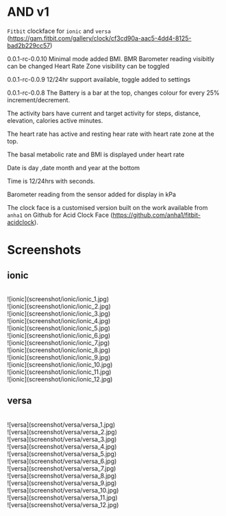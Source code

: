 # AND v1

`Fitbit` clockface for `ionic` and `versa`
(https://gam.fitbit.com/gallery/clock/cf3cd90a-aac5-4dd4-8125-bad2b229cc57)


0.0.1-rc-0.0.10
Minimal mode added
BMI. BMR Barometer reading visibitly can be changed
Heart Rate Zone visibility can be toggled

0.0.1-rc-0.0.9
12/24hr support  available, toggle added to settings

0.0.1-rc-0.0.8
The Battery is a bar at the top, changes colour for every 25% increment/decrement.

The activity bars have current and target activity for steps, distance, elevation, calories active minutes.

The heart rate has active and resting hear rate with heart rate zone at the top.

The basal metabolic rate and BMI is displayed under heart rate

Date is day ,date month and year  at the bottom

Time is 12/24hrs with seconds.

Barometer reading from the sensor added for display in kPa

The clock face is a customised version built on the work available from `anha1` on Github for Acid Clock Face (https://github.com/anha1/fitbit-acidclock).

# Screenshots

## ionic
<br/>
![ionic](screenshot/ionic/ionic_1.jpg)<br/>
![ionic](screenshot/ionic/ionic_2.jpg)<br/>
![ionic](screenshot/ionic/ionic_3.jpg)<br/>
![ionic](screenshot/ionic/ionic_4.jpg)<br/>
![ionic](screenshot/ionic/ionic_5.jpg)<br/>
![ionic](screenshot/ionic/ionic_6.jpg)<br/>
![ionic](screenshot/ionic/ionic_7.jpg)<br/>
![ionic](screenshot/ionic/ionic_8.jpg)<br/>
![ionic](screenshot/ionic/ionic_9.jpg)<br/>
![ionic](screenshot/ionic/ionic_10.jpg)<br/>
![ionic](screenshot/ionic/ionic_11.jpg)<br/>
![ionic](screenshot/ionic/ionic_12.jpg)<br/>


## versa
<br/>
![versa](screenshot/versa/versa_1.jpg)<br/>
![versa](screenshot/versa/versa_2.jpg)<br/>
![versa](screenshot/versa/versa_3.jpg)<br/>
![versa](screenshot/versa/versa_4.jpg)<br/>
![versa](screenshot/versa/versa_5.jpg)<br/>
![versa](screenshot/versa/versa_6.jpg)<br/>
![versa](screenshot/versa/versa_7.jpg)<br/>
![versa](screenshot/versa/versa_8.jpg)<br/>
![versa](screenshot/versa/versa_9.jpg)<br/>
![versa](screenshot/versa/versa_10.jpg)<br/>
![versa](screenshot/versa/versa_11.jpg)<br/>
![versa](screenshot/versa/versa_12.jpg)<br/>
